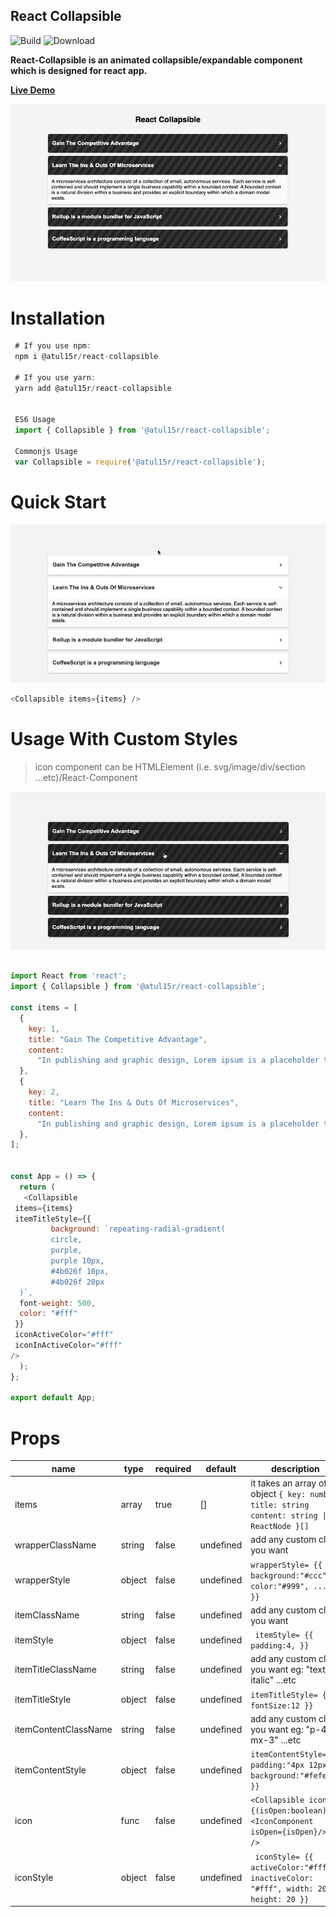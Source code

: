 ## React Collapsible

![Build](https://github.com/atul15r/react-collapsible/actions/workflows/main.yml/badge.svg)
![Download](https://img.shields.io/npm/dt/@atul15r/react-collapsible.svg)

**React-Collapsible is an animated collapsible/expandable component which is
designed for react app.**

**[Live Demo](https://codesandbox.io/s/atul15r-react-collapsible-zcrjlw)**

![Alt text](visual/react-collapsible.png?raw=true 'React Collapsible')

# Installation

```js
 # If you use npm:
 npm i @atul15r/react-collapsible

 # If you use yarn:
 yarn add @atul15r/react-collapsible


 ES6 Usage
 import { Collapsible } from '@atul15r/react-collapsible';

 Commonjs Usage
 var Collapsible = require('@atul15r/react-collapsible');

```

# Quick Start

![Alt text](visual/react-collapsible-simple.gif?raw=true 'React Collapsible')

```js
<Collapsible items={items} />
```

# Usage With Custom Styles

> icon component can be HTMLElement (i.e. svg/image/div/section
> ...etc)/React-Component

![Alt text](visual/react-collapsible-black.gif?raw=true 'React Collapsible')

```js

import React from 'react';
import { Collapsible } from '@atul15r/react-collapsible';

const items = [
  {
    key: 1,
    title: "Gain The Competitive Advantage",
    content:
      "In publishing and graphic design, Lorem ipsum is a placeholder text commonly used to demonstrate the visual form of a document or a typeface without relying on meaningful content. Lorem ipsum may be used as a placeholder before final copy is available."
  },
  {
    key: 2,
    title: "Learn The Ins & Outs Of Microservices",
    content:
      "In publishing and graphic design, Lorem ipsum is a placeholder text commonly used to demonstrate the visual form of a document or a typeface without relying on meaningful content. Lorem ipsum may be used as a placeholder before final copy is available."
  },
];


const App = () => {
  return (
   <Collapsible
 items={items}
 itemTitleStyle={{
         background: `repeating-radial-gradient(
         circle,
         purple,
         purple 10px,
         #4b026f 10px,
         #4b026f 20px
  )`,
  font-weight: 500,
  color: "#fff"
 }}
 iconActiveColor="#fff"
 iconInActiveColor="#fff"
/>
  );
};

export default App;

```

# Props

| name                 | type   | required | default   | description                                                                                |
| -------------------- | ------ | -------- | --------- | ------------------------------------------------------------------------------------------ |
| items                | array  | true     | []        | it takes an array of object `{ key: number title: string content: string \| ReactNode }[]` |
| wrapperClassName     | string | false    | undefined | add any custom class you want                                                              |
| wrapperStyle         | object | false    | undefined | `wrapperStyle= {{ background:"#ccc", color:"#999", ...etc }}`                              |
| itemClassName        | string | false    | undefined | add any custom class you want                                                              |
| itemStyle            | object | false    | undefined | ` itemStyle= {{ padding:4, }}`                                                             |
| itemTitleClassName   | string | false    | undefined | add any custom class you want eg: "text-lg italic" ...etc                                  |
| itemTitleStyle       | object | false    | undefined | `itemTitleStyle= {{ fontSize:12 }}`                                                        |
| itemContentClassName | string | false    | undefined | add any custom class you want eg: "p-4 mx-3" ...etc                                        |
| itemContentStyle     | object | false    | undefined | `itemContentStyle= {{ padding:"4px 12px", background:"#fefefe" }}`                         |
| icon                 | func   | false    | undefined | `<Collapsible icon={(isOpen:boolean) => <IconComponent isOpen={isOpen}/>} />`              |
| iconStyle            | object | false    | undefined | ` iconStyle= {{ activeColor:"#fff", inactiveColor: "#fff", width: 20, height: 20 }}`       |
